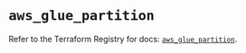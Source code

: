 # `aws_glue_partition`

Refer to the Terraform Registry for docs: [`aws_glue_partition`](https://registry.terraform.io/providers/hashicorp/aws/6.13.0/docs/resources/glue_partition).
